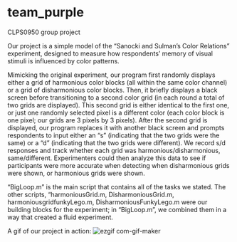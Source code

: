 # team_purple
CLPS0950 group project 

Our project is a simple model of the “Sanocki and Sulman’s Color Relations” experiment, designed to measure how respondents’ memory of visual stimuli is influenced by color patterns. 

Mimicking the original experiment, our program first randomly displays either a grid of harmonious color blocks (all within the same color channel) or a grid of disharmonious color blocks. Then, it briefly displays a black screen before transitioning to a second color grid (in each round a total of two grids are displayed). This second grid is either identical to the first one, or just one randomly selected pixel is a different color (each color block is one pixel; our grids are 3 pixels by 3 pixels). After the second grid is displayed, our program replaces it with another black screen and prompts respondents to input either an “s” (indicating that the two grids were the same) or a “d” (indicating that the two grids were different). We record s/d responses and track whether each grid was harmonious/disharmonious, same/different. Experimenters could then analyze this data to see if participants were more accurate when detecting when disharmonious grids were shown, or harmonious grids were shown. 

“BigLoop.m” is the main script that contains all of the tasks we stated.
The other scripts, “harmoniousGrid.m, DisharmoniousGrid.m, harmoniousgridfunkyLego.m, DisharmoniousFunkyLego.m were our building blocks for the experiment; in “BigLoop.m”, we combined them in a way that created a fluid experiment.

A gif of our project in action:
![ezgif com-gif-maker](https://user-images.githubusercontent.com/79762353/110710441-da8dc380-81cb-11eb-88a3-775aca7b86d0.gif)
